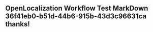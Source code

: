 <properties
ms.topic="hero-topic1"
ms.test1="hero-topic"
ms.test2="test"/>

## OpenLocalization Workflow Test MarkDown 36f41eb0-b51d-44b6-915b-43d3c96631ca thanks!
